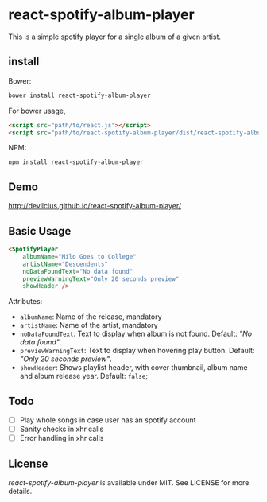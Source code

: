 # react-spotify-album-player

This is a simple spotify player for a single album of a given artist.

## install

Bower:

```sh
bower install react-spotify-album-player
```

For bower usage,

```html
<script src="path/to/react.js"></script>
<script src="path/to/react-spotify-album-player/dist/react-spotify-album-player.js"></script>
```

NPM:

```
npm install react-spotify-album-player
```

## Demo

http://devilcius.github.io/react-spotify-album-player/

## Basic Usage

```html
<SpotifyPlayer 
    albumName="Milo Goes to College" 
    artistName="Descendents" 
    noDataFoundText="No data found" 
    previewWarningText="Only 20 seconds preview" 
    showHeader />
```

Attributes:

* `albumName`: Name of the release, mandatory
* `artistName`: Name of the artist, mandatory
* `noDataFoundText`: Text to display when album is not found. Default: _"No data found"_.
* `previewWarningText`: Text to display when hovering play button. Default: _"Only 20 seconds preview"_.
* `showHeader`: Shows playlist header, with cover thumbnail, album name and album release year. Default: `false`;

## Todo

- [ ] Play whole songs in case user has an spotify account
- [ ] Sanity checks in xhr calls
- [ ] Error handling in xhr calls

## License

*react-spotify-album-player* is available under MIT. See LICENSE for more details.

